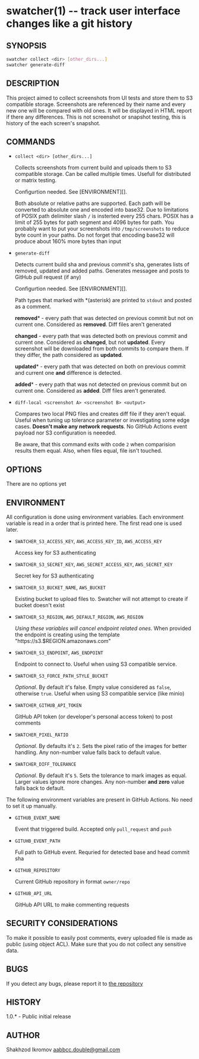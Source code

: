 # swatcher(1) -- track user interface changes like a git history

## SYNOPSIS

```bash
swatcher collect <dir> [other_dirs...]
swatcher generate-diff
```

## DESCRIPTION
This project aimed to collect screenshots from UI tests and store them to S3 compatible storage. Screenshots are referenced by their name
and every new one will be compared with old ones. It will be displayed in HTML report if there any differences. This is not screenshot or
snapshot testing, this is history of the each screen's snapshot.

## COMMANDS
- `collect <dir> [other_dirs...]`

  Collects screenshots from current build and uploads them to S3 compatible storage. Can be called multiple times. Usefull for distributed
  or matrix testing.

  Configurtion needed. See [ENVIRONMENT][].

  Both absolute or relative paths are supported. Each
  path will be converted to absolute one and encoded into base32. Due to limitations of POSIX path delimiter slash `/` is insterted every
  255 chars. POSIX has a limit of 255 bytes for path segment and 4096 bytes for path. You probably want to put your screenshots into
  `/tmp/screenshots` to reduce byte count in your paths. Do not forget that encoding base32 will produce about 160% more bytes than input

- `generate-diff`

  Detects current build sha and previous commit's sha, generates lists of removed, updated and added paths. Generates messagee and posts to
  GitHub pull request (if any)

  Configurtion needed. See [ENVIRONMENT][].

  Path types that marked with \*(asterisk) are printed to `stdout` and posted as a comment.

  **removed**\* - every path that was detected on previous commit but not on current one. Considered as **removed**. Diff files aren't generated

  **changed** - every path that was detected both on previous commit and current one. Considered as **changed**, but not **updated**. Every screenshot
  will be downloaded from both commits to compare them. If they differ, the path considered as **updated**.

  **updated**\* - every path that was detected on both on previous commit and current one **and** difference is detected.

  **added**\* - every path that was not detected on previous commit but on current one. Considered as **added**. Diff files aren't generated.

- `diff-local <screenshot A> <screenshot B> <output>`

  Compares two local PNG files and creates diff file if they aren't equal. Useful when tuning up tolerance parameter or investigating some
  edge cases. **Doesn't make any network requests**. No GitHub Actions event payload nor S3 configuration is neeeded.

  Be aware, that this command exits with code `2` when comparision results them equal. Also, when files equal, file isn't touched.

## OPTIONS
There are no options yet

## ENVIRONMENT
All configuration is done using environment variables. Each environment variable is read in a order that is printed here. The first read
one is used later.

- `SWATCHER_S3_ACCESS_KEY`, `AWS_ACCESS_KEY_ID`, `AWS_ACCESS_KEY`

  Access key for S3 authenticating

- `SWATCHER_S3_SECRET_KEY`, `AWS_SECRET_ACCESS_KEY`, `AWS_SECRET_KEY`

  Secret key for S3 authenticating

- `SWATCHER_S3_BUCKET_NAME`, `AWS_BUCKET`

  Existing bucket to upload files to. Swatcher will not attempt to create if bucket doesn't exist

- `SWATCHER_S3_REGION`, `AWS_DEFAULT_REGION`, `AWS_REGION`

  _Using these variables will cancel endpoint related ones_. When provided the endpoint is creating using the
  template "https://s3.$REGION.amazonaws.com"

- `SWATCHER_S3_ENDPOINT`, `AWS_ENDPOINT`

  Endpoint to connect to. Useful when using S3 compatible service.

- `SWATCHER_S3_FORCE_PATH_STYLE_BUCKET`

  _Optional_. By default it's false. Empty value considered as `false`, otherwise `true`. Useful when using S3 compatible service
  (like minio)

- `SWATCHER_GITHUB_API_TOKEN`

  GitHub API token (or developer's personal access token) to post comments

- `SWATCHER_PIXEL_RATIO`

  _Optional._ By defaults it's `2`. Sets the pixel ratio of the images for better handling. Any non-number value falls back to default value.

- `SWATCHER_DIFF_TOLERANCE`

  _Optional_. By default it's `5`. Sets the tolerance to mark images as equal. Larger values ignore more changes. Any non-number **and zero** value falls back to default.

The following environment variables are present in GitHub Actions. No need to set it up manually.

- `GITHUB_EVENT_NAME`

  Event that triggered build. Accepted only `pull_request` and `push`

- `GITUHB_EVENT_PATH`

  Full path to GitHub event. Requried for detected base and head commit sha

- `GITHUB_REPOSITORY`

  Current GitHub repository in format `owner/repo`

- `GITHUB_API_URL`

  GitHub API URL to make commenting requests

## SECURITY CONSIDERATIONS
To make it possible to easily post comments, every uploaded file is made as public (using object ACL). Make sure that you do not collect
any sensitive data.

## BUGS
If you detect any bugs, please report it to [the repository](https://github.com/del-systems/swatcher)
## HISTORY
1.0.\* - Public initial release
## AUTHOR
Shakhzod Ikromov <aabbcc.double@gmail.com>
